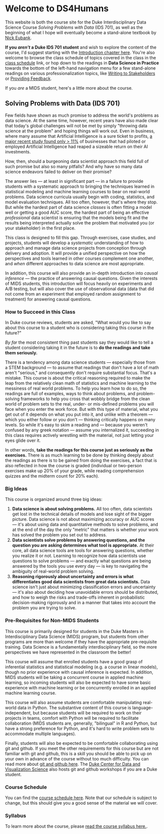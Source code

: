 # Welcome to DS4Humans

This website is both the course site for the Duke Interdisciplinary Data Science Course *Solving Problems with Data* (IDS 701), as well as the beginning of what I hope will eventually become a stand-alone textbook by [Nick Eubank](https://www.nickeubank.com).

**If you *aren't* a Duke IDS 701 student** and wish to explore the content of the course, I'd suggest starting with the [Introduction chapter here](10_introduction/10_solving_problems_with_data). You're also welcome to browse the class schedule of topics covered in the class in the [class schedule](00_class_schedule/class_schedule) link, or hop down to the readings in **Data Science in Practice** towards the bottom of the left-hand navigation menu for a few stand-alone readings on various professionalization topics, like [Writing to Stakeholders](40_in_practice/25_writing_to_stakeholders) or [Providing Feedback](40_in_practice/30_giving_feedback).

If you *are* a MIDS student, here's a little more about the course.

## Solving Problems with Data (IDS 701)

Few fields have shown as much promise to address the world's problems as data science. At the same time, however, recent years have also made clear that today's global challenges will not be met by simply "throwing data science at the problem" and hoping things will work out. Even in business, where many assume that Artificial Intelligence is a sure ticket to profits, [a major recent study found only > 11%](https://www.wired.com/story/companies-rushing-use-ai-few-see-payoff/) of businesses that had piloted or employed Artificial Intelligence had reaped a sizeable return on their AI investments.

How, then, should a burgeoning data scientist approach this field full of such promise but also so many pitfalls? And why have so many data science endeavors failed to deliver on their promise?

The answer lies — at least in significant part — in a failure to provide students with a systematic approach to bringing the techniques learned in statistical modeling and machine learning courses to bear on real-world problems. Data science curricula usually begin with coding, statistics, and model evaluation techniques. All too often, however, that's where they stop. But while the hardest part of data science *classes* is often fitting a model well or getting a good AUC score, the hardest part of being an effective *professional* data scientist is ensuring that the models being fit and the results being interpreted actually solve the problem that motivated you (or your stakeholder) in the first place.

This class is designed to fill this gap. Through exercises, case studies, and projects, students will develop a *systematic* understanding of how to approach and manage data science projects from conception through delivery and adoption. It will provide a unified perspective on how the perspectives and tools learned in other courses complement one another, and *when* different approaches to data science are most appropriate.

In addition, this course will also provide an in-depth introduction into *causal inference* — the practice of answering causal questions. Given the interests of MIDS students, this introduction will focus heavily on experiments and A/B testing, but will also cover the use of observational data (data that did not come from an experiment that employed random assignment to treatment) for answering causal questions.

### How to Succeed in this Class

In Duke course reviews, students are asked, "What would you like to say about this course to a student who is considering taking this course in the future?"

*By far* the most consistent thing past students say they would like to tell a student considering taking it in the future is to **do the readings and take them seriously.**

There is a tendency among data science students — especially those from a STEM background — to assume that readings that don't have a lot of math aren't "serious," and consequently don't require substantial focus. That's a mistake. This course is about the critical reasoning required to make the leap from the relatively clean math of statistics and machine learning to the messiness of real world problems. To help you learn how to do so, the readings are full of examples, ways to think about problems, and problem-solving frameworks to help you cross that wobbly bridge from the clean world of problem sets to the real, under- or mis-defined problems you will face when you enter the work force. But with this type of material, what you get out of it depends on what you put into it, and unlike with a theorem — which you either follow or you don't — thinking critically happens on many levels. So while it's easy to skim a reading and — because you weren't confused by any greek notation — assume you internalized it, succeeding in this class requires actively wrestling with the material, not just letting your eyes glide over it.

In other words, **take the readings for this course just as seriously as the exercises.** There is as much learning to be done by thinking deeply about the readings as there is to be gained from doing the exercises, a fact that is also reflected in how the course is graded (individual or two-person exercises make up 20% of your grade, while reading comprehension quizzes and the midterm count for 20% each).

### Big Ideas

This course is organized around three big ideas:

1. **Data science is about solving problems.** All too often, data scientists get lost in the technical details of models and lose sight of the bigger picture. Data science is not about maximizing accuracy or AUC scores — it's about using data and quantitative methods to solve problems, and at the end of the day the only "metric" that matters is whether your work has solved the problem you set out to address.
2. **Data scientists solve problems by answering questions, and the question you are asking determines what tool is appropriate.** At their core, all data science tools are tools for answering questions, whether you realize it or not. Learning to recognize how data scientists use questions to solve problems — and exactly what questions are being answered by the tools you use every day — is key to navigating the ambiguity of real-world problem solving.
3. **Reasoning rigorously about uncertainty and errors is what differentiates good data scientists from great data scientists.** Data science isn't just about minimizing classification errors and uncertainty — it's also about deciding how unavoidable errors should be distributed, and how to weigh the risks and trade-offs inherent in probabilistic decision-making rigorously and in a manner that takes into account the problem you are trying to solve.

### Pre-Requisites for Non-MIDS Students

This course is primarily designed for students in the Duke Masters in Interdisciplinary Data Science (MIDS) program, but students from other programs are more than welcome if they have the appropriate pre-requisite training. Data Science is a fundamentally interdisciplinary field, so the more perspectives we have represented in the classroom the better!

This course will assume that enrolled students have a good grasp of inferential statistics and statistical modeling (e.g. a course in linear models), though no prior experience with causal inference is expected. In addition, MIDS students will be taking a concurrent course in applied machine learning, so incoming students will also be expected to have some basic experience with machine learning or be concurrently enrolled in an applied machine learning course.

This course will also assume students are comfortable manipulating real-world data in Python. The substantive content of this course is language-independent, but because students will be required to work on their projects in teams, comfort with Python will be required to facilitate collaboration (MIDS students are, generally, "bilingual" in R and Python, but have a strong preference for Python, and it's hard to write problem sets to accommodate multiple languages).

Finally, students will also be expected to be comfortable collaborating using git and github. If you meet the other requirements for this course but are not familiar with git and github, this is a skill you should be able to pick up on your own in advance of the course without too much difficulty. You can read more about [git and github here](https://www.practicaldatascience.org/ids720_specific/exercises/Exercise_git.html). The [Duke Center for Data and Visualization Science](https://library.duke.edu/data) also hosts git and github workshops if you are a Duke student.

### Course Schedule

You can find the [course schedule here](00_class_schedule/class_schedule). Note that our schedule is subject to change, but this should give you a good sense of the material we will cover.

### Syllabus

To learn more about the course, please [read the course syllabus here.](https://github.com/nickeubank/unifyingdatascience/raw/master/syllabus/Syllabus_UnifyingDataScience.pdf).
